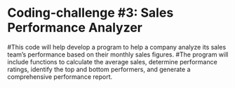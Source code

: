 # Coding-challenge #3: Sales Performance Analyzer

#This code will help develop a program to help a company analyze its sales team’s performance based on their monthly sales figures. 
#The program will include functions to calculate the average sales, determine performance ratings, identify the top and bottom performers, and generate a comprehensive performance report.
